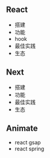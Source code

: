 ## React

- 搭建
- 功能
- hook
- 最佳实践
- 生态

## Next

- 搭建
- 功能
- 最佳实践
- 生态

## Animate

- react gsap
- react spring

